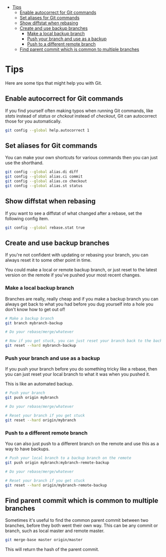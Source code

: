<!-- vim-markdown-toc GFM -->

* [Tips](#tips)
	* [Enable autocorrect for Git commands](#enable-autocorrect-for-git-commands)
	* [Set aliases for Git commands](#set-aliases-for-git-commands)
	* [Show diffstat when rebasing](#show-diffstat-when-rebasing)
	* [Create and use backup branches](#create-and-use-backup-branches)
		* [Make a local backup branch](#make-a-local-backup-branch)
		* [Push your branch and use as a backup](#push-your-branch-and-use-as-a-backup)
		* [Push to a different remote branch](#push-to-a-different-remote-branch)
	* [Find parent commit which is common to multiple branches](#find-parent-commit-which-is-common-to-multiple-branches)

<!-- vim-markdown-toc -->

# Tips

Here are some tips that might help you with Git.

## Enable autocorrect for Git commands

If you find yourself often making typos when running Git commands, like _stats_
instead of _status_ or _chckout_ instead of _checkout_, Git can autocorrect
those for you automatically.

```bash
git config --global help.autocorrect 1
```

## Set aliases for Git commands

You can make your own shortcuts for various commands then you can just use the
shorthand.

```bash
git config --global alias.di diff
git config --global alias.ci commit
git config --global alias.co checkout
git config --global alias.st status
```

## Show diffstat when rebasing

If you want to see a diffstat of what changed after a rebase, set the following
config item.

```bash
git config --global rebase.stat true
```

## Create and use backup branches

If you're not confident with updating or rebasing your branch, you can always
reset it to some other point in time.

You could make a local or remote backup branch, or just reset to the latest
version on the remote if you've pushed your most recent changes.

### Make a local backup branch

Branches are really, really cheap and if you make a backup branch you can
always get back to what you had before you dug yourself into a hole you don't
know how to get out of!

```bash
# Make a backup branch
git branch mybranch-backup

# Do your rebase/merge/whatever

# Now if you get stuck, you can just reset your branch back to the backup!
git reset --hard mybranch-backup
```

### Push your branch and use as a backup

If you push your branch before you do something tricky like a rebase, then you
can just reset your local branch to what it was when you pushed it.

This is like an automated backup.

```bash
# Push your branch
git push origin mybranch

# Do your rebase/merge/whatever

# Reset your branch if you get stuck
git reset --hard origin/mybranch
```

### Push to a different remote branch

You can also just push to a different branch on the remote and use this as a
way to have backups.

```bash
# Push your local branch to a backup branch on the remote
git push origin mybranch:mybranch-remote-backup

# Do your rebase/merge/whatever

# Reset your branch if you get stuck
git reset --hard origin/mybranch-remote-backup
```

## Find parent commit which is common to multiple branches

Sometimes it's useful to find the common parent commit between two branches,
before they both went their own way. This can be any commit or branch, such as
local master and remote master.

```bash
git merge-base master origin/master
```

This will return the hash of the parent commit.
